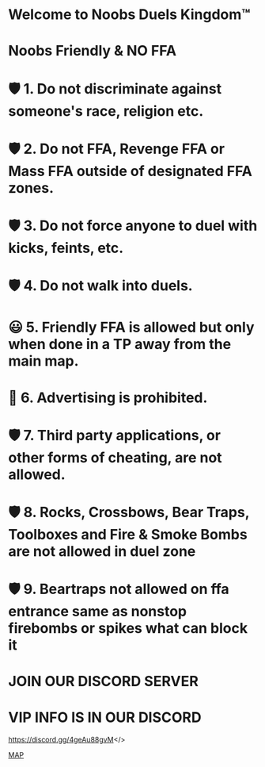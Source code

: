 # **Welcome to Noobs Duels Kingdom™**
# **Noobs Friendly & NO FFA**
# **🛡️﻿ 1. Do not discriminate against someone's race, religion etc.**
# **🛡️﻿ 2. Do not FFA, Revenge FFA or Mass FFA outside of designated FFA zones.**
# **🛡️﻿ 3. Do not force anyone to duel with kicks, feints, etc.**
# **🛡️﻿ 4. Do not walk into duels.**
# **😃 5. Friendly FFA is allowed but only when done in a TP away from the main map.**
# **📣﻿ 6. Advertising is prohibited.**
# **🛡️﻿ 7. Third party applications, or other forms of cheating, are not allowed.**
# **🛡️﻿ 8. Rocks, Crossbows, Bear Traps, Toolboxes and Fire & Smoke Bombs are not allowed in duel zone**
# **🛡️﻿ 9. Beartraps not allowed on ffa entrance same as nonstop firebombs or spikes what can block it**
# **JOIN OUR DISCORD SERVER**
# **VIP INFO IS IN OUR DISCORD**

<a id="Noobs Duels Kingdom™ Discord">https://discord.gg/4geAu88gvM</>


[MAP](https://media.discordapp.net/attachments/1361686047293051002/1370831952948629785/Noobs_1.png?ex=6820ee3e&is=681f9cbe&hm=c76567abe2a70c4b29380193e9424a7b1a4d34b63cf0ca1fa7771d02b7d72507&format=webp&quality=lossless&width=1163&height=717&)
